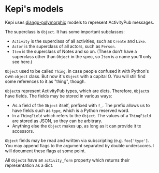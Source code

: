 Kepi's models
=============

Kepi uses [django-polymorphic](https://django-polymorphic.readthedocs.io/en/stable/) models
to represent ActivityPub messages.

The superclass is ``Object``. It has some important subclasses:
 * ``Activity`` is the superclass of all activities, such as ``Create`` and ``Like``.
 * ``Actor`` is the superclass of all actors, such as ``Person``.
 * ``Item`` is the superclass of Notes and so on. (These don't have
   a superclass other than ``Object`` in the spec, so ``Item`` is a name
   you'll only see here.)

``Object`` used to be called ``Thing``, in case people confused it
with Python's own ``object`` class. But now it's ``Object`` with a
capital O. You will still find some references to it as "thing", though.

``Object``s represent ActivityPub types, which are dicts. Therefore,
``Object``s have fields. The fields may be stored in various ways:
 * As a field of the ``Object`` itself, prefixed with ``f_``. The prefix
    allows us to have fields such as ``type``, which is a Python
    reserved word.
 * In a ``ThingField`` which refers to the ``Object``. The values of a
    ``ThingField`` are stored as JSON, so they can be arbitrary.
 * Anything else the ``Object`` makes up, as long as it can provide
    it to accessors.

``Object`` fields may be read and written via subscripting (e.g.
``foo['type']``. You may append flags to the argument
separated by double underscores. I will document these flags
at some point.

All ``Object``s have an ``activity_form`` property which
returns their representation as a dict.
